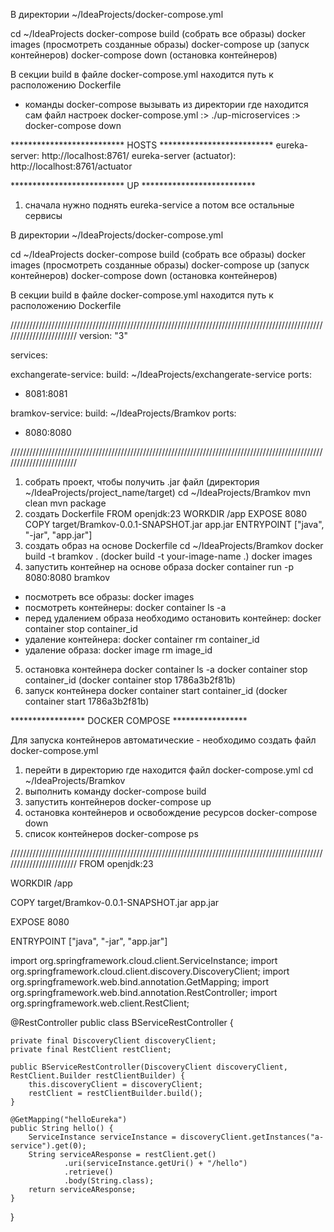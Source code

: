 
В директории ~/IdeaProjects/docker-compose.yml

cd ~/IdeaProjects
docker-compose build (собрать все образы)
docker images (просмотреть созданные образы)
docker-compose up (запуск контейнеров)
docker-compose down (остановка контейнеров)

В секции build в файле docker-compose.yml находится путь к расположению Dockerfile

- команды docker-compose вызывать из директории где находится сам файл настроек docker-compose.yml
  :> ./up-microservices
  :> docker-compose down

************************** HOSTS **************************
eureka-server: http://localhost:8761/
eureka-server (actuator): http://localhost:8761/actuator

************************** UP **************************
1. сначала нужно поднять eureka-service а потом все остальные сервисы



В директории ~/IdeaProjects/docker-compose.yml

cd ~/IdeaProjects
docker-compose build (собрать все образы)
docker images (просмотреть созданные образы)
docker-compose up (запуск контейнеров)
docker-compose down (остановка контейнеров)

В секции build в файле docker-compose.yml находится путь к расположению Dockerfile


////////////////////////////////////////////////////////////////////////////////////////////////////////////////////////
version: "3"

services:

exchangerate-service:
build: ~/IdeaProjects/exchangerate-service
ports:
- 8081:8081

bramkov-service:
build: ~/IdeaProjects/Bramkov
ports:
- 8080:8080


////////////////////////////////////////////////////////////////////////////////////////////////////////////////////////
1. собрать проект, чтобы получить .jar файл (директория ~/IdeaProjects/project_name/target)
   cd ~/IdeaProjects/Bramkov
   mvn clean
   mvn package
2. создать Dockerfile
   FROM openjdk:23
   WORKDIR /app
   EXPOSE 8080
   COPY target/Bramkov-0.0.1-SNAPSHOT.jar app.jar
   ENTRYPOINT ["java", "-jar", "app.jar"]
3. создать образ на основе Dockerfile
   cd ~/IdeaProjects/Bramkov
   docker build -t bramkov . (docker build -t your-image-name .)
   docker images
4. запустить контейнер на основе образа
   docker container run -p 8080:8080 bramkov

- посмотреть все образы: docker images
- посмотреть контейнеры: docker container ls -a
- перед удалением образа необходимо остановить контейнер: docker container stop container_id
- удаление контейнера: docker container rm container_id
- удаление образа: docker image rm image_id

5. остановка контейнера
   docker container ls -a
   docker container stop container_id (docker container stop 1786a3b2f81b)
6. запуск контейнера
   docker container start container_id (docker container start 1786a3b2f81b)


***************** DOCKER COMPOSE *****************

Для запуска контейнеров автоматические - необходимо создать файл docker-compose.yml

1. перейти в директорию где находится файл docker-compose.yml
   cd ~/IdeaProjects/Bramkov
2. выполнить команду
   docker-compose build
3. запустить контейнеров
   docker-compose up
4. остановка контейнеров и освобождение ресурсов
   docker-compose down
5. список контейнеров
   docker-compose ps

////////////////////////////////////////////////////////////////////////////////////////////////////////////////////////
FROM openjdk:23

WORKDIR /app

COPY target/Bramkov-0.0.1-SNAPSHOT.jar app.jar

EXPOSE 8080

ENTRYPOINT ["java", "-jar", "app.jar"]


import org.springframework.cloud.client.ServiceInstance;
import org.springframework.cloud.client.discovery.DiscoveryClient;
import org.springframework.web.bind.annotation.GetMapping;
import org.springframework.web.bind.annotation.RestController;
import org.springframework.web.client.RestClient;

@RestController
public class BServiceRestController {

    private final DiscoveryClient discoveryClient;
    private final RestClient restClient;

    public BServiceRestController(DiscoveryClient discoveryClient, RestClient.Builder restClientBuilder) {
        this.discoveryClient = discoveryClient;
        restClient = restClientBuilder.build();
    }

    @GetMapping("helloEureka")
    public String hello() {
        ServiceInstance serviceInstance = discoveryClient.getInstances("a-service").get(0);
        String serviceAResponse = restClient.get()
                .uri(serviceInstance.getUri() + "/hello")
                .retrieve()
                .body(String.class);
        return serviceAResponse;
    }
}
